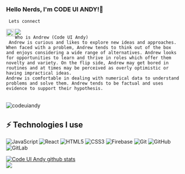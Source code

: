 ### Hello Nerds, I'm CODE UI ANDY!👋

<code> Lets connect </code>

<a href="https://twitter.com/CodeuiA">
  <img align="left" alt="Code UI Andy | Twitter" width="21px" src="https://raw.githubusercontent.com/anuraghazra/anuraghazra/master/assets/twitter.svg" />
</a>
<a href='https://www.linkedin.com/in/codeuiandy/' target='_blank' rel='noopener' rel='noreferrer'>
    <img src='https://img.shields.io/static/v1?label=LinkedIn&message=Codeuiandy&color=blue&style=flat-square&logo=linkedin' />
  </a>

</br>
<code>Who is Andrew (Code UI Andy)<br/> Andrew is curious and likes to explore new ideas and approaches.
When faced with a problem, Andrew tends to think out of the box
and enjoys considering a wide range of alternatives. Andrew looks
for opportunities to learn and thrive in roles which offer them
novelty and variety. On the flip side, Andrew may get bored in
routines and at times may be perceived as overly optimistic or
having impractical ideas.
Andrew is comfortable in dealing with numerical data to understand
problems and solve them. Andrew tends to be factual and uses
evidence to support their hypothesis. </code>

</br>
</br>
<p align="left"> 
<img src="https://komarev.com/ghpvc/?username=codeuiandy&label=Views&color=blue&style=plastic" alt="codeuiandy" />
 </p>

## ⚡ Technologies I use

![JavaScript](https://img.shields.io/badge/-JavaScript-black?style=flat-square&logo=javascript)
![React](https://img.shields.io/badge/-React-black?style=flat-square&logo=react)
![HTML5](https://img.shields.io/badge/-HTML5-E34F26?style=flat-square&logo=html5&logoColor=white)
![CSS3](https://img.shields.io/badge/-CSS3-1572B6?style=flat-square&logo=css3)
![Firebase](https://img.shields.io/badge/-Firebase-white?style=flat-square&logo=firebase)
![Git](https://img.shields.io/badge/-Git-black?style=flat-square&logo=git)
![GitHub](https://img.shields.io/badge/-GitHub-181717?style=flat-square&logo=github)
![GitLab](https://img.shields.io/badge/-GitLab-FCA121?style=flat-square&logo=gitlab)


<a href="https://github.com/codeuiandy/github-readme-stats">
  <img align="center" src="https://github-readme-stats.vercel.app/api?username=codeuiandy&show_icons=true&include_all_commits=true&theme=material-palenight" alt="Code UI Andy github stats" />
</a>
</br>
<a href="https://github.com/codeuiandy/github-readme-stats">
 
  <img align="center" src="https://github-readme-stats.vercel.app/api/top-langs/?username=codeuiandy&layout=compact&theme=material-palenight" />
</a>

